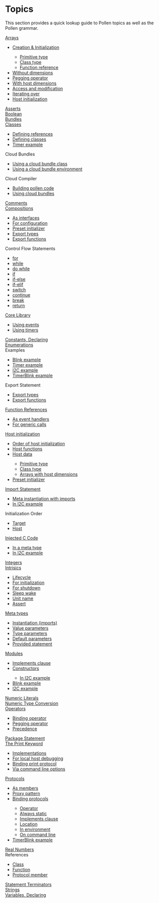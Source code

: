<h1 id="reference" class="page-header">Topics</h1>

This section provides a quick lookup guide to Pollen topics as well as the Pollen grammar. 

<div class="container-fluid">
  <div class="row">
    <div class="col-sm-12">
      <label><a href="{{site.url}}/pollen/guide/arrays">Arrays</a></label>
        <ul>
          <li><a href="{{site.url}}/pollen/guide/arrays#ref-arrays-creation">Creation & Initialization</a></li>
            <ul>
              <li><a href="{{site.url}}/pollen/guide/arrays#ref-arrays-primitivetype">Primitive type</a></li>
              <li><a href="{{site.url}}/pollen/guide/arrays#ref-arrays-classtype">Class type</a></li>
              <li><a href="{{site.url}}/pollen/guide/arrays#ref-arrays-funrefs">Function reference</a></li>
            </ul>
          <li><a href="{{site.url}}/pollen/guide/arrays#ref-arrays-nodim">Without dimensions</a></li>
          <li><a href="{{site.url}}/pollen/guide/arrays#ref-arrays-nodim">Pegging operator</a></li>
          <li><a href="{{site.url}}/pollen/guide/arrays#ref-arrays-hostdim">With host dimensions</a></li>
          <li><a href="{{site.url}}/pollen/guide/arrays#ref-arrays-access">Access and modification</a></li>
          <li><a href="{{site.url}}/pollen/guide/arrays#ref-arrays-iter">Iterating over</a></li>
          <li><a href="{{site.url}}/pollen/guide/host-initialization#ref-hostdata-arrays-hostdim">Host initialization</a></li>
        </ul>
    </div>
    <div class="col-sm-12">
      <label><a href="{{site.url}}/pollen/guide/basics#ref-asserts">Asserts</a></label>
    </div>
    <div class="col-sm-12">
      <label><a href="{{site.url}}/pollen/guide/basics#ref-bool">Boolean</a></label>
    </div>
    <div class="col-sm-12">
      <label><a href="{{site.url}}/pollen/guide/packages-bundles">Bundles</a></label>
    </div>
    <div class="col-sm-12">
      <label><a href="{{site.url}}/pollen/guide/classes">Classes</a></label>
        <ul>
          <li><a href="{{site.url}}/pollen/guide/classes#ref-class-ref">Defining references</a></li>
          <li><a href="{{site.url}}/pollen/guide/classes#ref-class-define">Defining classes</a></li>
          <li><a href="{{site.url}}/pollen/guide/classes#ref-class-timer">Timer example</a></li>
        </ul>
    </div>
    <div class="col-sm-12">
      <label>Cloud Bundles</label>
        <ul>
          <li><a href="{{site.url}}/pollen/guide/classes#ref-class-timer-using">Using a cloud bundle class</a></li>
          <li><a href="{{site.url}}/pollen/guide/protocols#ref-protocol-bind-env">Using a cloud bundle environment</a></li>
        </ul>
    </div>
    <div class="col-sm-12">
      <label>Cloud Compiler</label>
        <ul>
          <li><a href="{{site.url}}/pollen/compiler">Building pollen code</a></li>
          <li><a href="{{site.url}}/pollen/guide/packages-bundles#ref-invoke-bundles">Using cloud bundles</a></li>
        </ul>
    </div>
    <div class="col-sm-12">
      <label><a href="{{site.url}}/pollen/guide/basics#ref-comments">Comments</a></label>
    </div>
    <div class="col-sm-12">
      <label><a href="{{site.url}}/pollen/guide/compositions">Compositions</a></label>
        <ul>
          <li><a href="{{site.url}}/pollen/guide/compositions#ref-compos-flex-interf">As interfaces</a></li>
          <li><a href="{{site.url}}/pollen/guide/compositions#ref-compos-init">For configuration</a></li>
          <li><a href="{{site.url}}/pollen/guide/host-initialization#ref-preset">Preset initializer</a></li>
          <li><a href="{{site.url}}/pollen/guide/compositions#ref-export-types">Export types</a></li>
          <li><a href="{{site.url}}/pollen/guide/compositions#ref-export-fun">Export functions</a></li>
        </ul>
    </div>
    <div class="col-sm-12">
      <label>Control Flow Statements</label>
        <ul>
            <li><a href="{{site.url}}/pollen/guide/control-flow#ref-control-for">for</a></li>
            <li><a href="{{site.url}}/pollen/guide/control-flow#ref-control-while">while</a></li>
            <li><a href="{{site.url}}/pollen/guide/control-flow#ref-control-dowhile">do while</a></li>
            <li><a href="{{site.url}}/pollen/guide/control-flow#ref-control-if">if</a></li>
            <li><a href="{{site.url}}/pollen/guide/control-flow#ref-control-ifelse">if-else</a></li>
            <li><a href="{{site.url}}/pollen/guide/control-flow#ref-control-ifelif">if-elif</a></li>
            <li><a href="{{site.url}}/pollen/guide/control-flow#ref-control-switch">switch</a></li>
            <li><a href="{{site.url}}/pollen/guide/control-flow#ref-control-continue">continue</a></li>
            <li><a href="{{site.url}}/pollen/guide/control-flow#ref-control-break">break</a></li>
            <li><a href="{{site.url}}/pollen/guide/control-flow#ref-control-rtn">return</a></li>
       </ul>
    </div>
    <div class="col-sm-12">
      <label><a href="{{site.url}}/pollen/guide/pollen-corelib">Core Library</a></label>
        <ul>
          <li><a href="{{site.url}}/pollen/guide/pollen-events">Using events</a></li>
          <li><a href="{{site.url}}/pollen/guide/pollen-timers">Using timers</a></li>
        </ul>
    </div>
    <div class="col-sm-12">
      <label><a href="{{site.url}}/pollen/guide/basics#ref-constsvars">Constants, Declaring</a></label>
    </div>
    <div class="col-sm-12">
      <label><a href="{{site.url}}/pollen/guide/enumerations">Enumerations</a></label>
    </div>
    <div class="col-sm-12">
      <label>Examples</label>
      <ul>
          <li><a href="{{site.url}}/pollen/guide/modules#ref-blink">Blink example</a></li>
          <li><a href="{{site.url}}/pollen/guide/classes#ref-class-timer">Timer example</a></li>
          <li><a href="{{site.url}}/pollen/guide/modules#ref-I2C">I2C example</a></li>
          <li><a href="{{site.url}}/pollen/guide/protocols#ref-protocol-timerblink">TimerBlink example</a></li>
      </ul>
    </div>
    <div class="col-sm-12">
      <label>Export Statement</label>
        <ul>
          <li><a href="{{site.url}}/pollen/guide/compositions#ref-export-types">Export types</a></li>
          <li><a href="{{site.url}}/pollen/guide/compositions#ref-export-fun">Export functions</a></li>
        </ul>
    </div>
    <div class="col-sm-12">
      <label><a href="{{site.url}}/pollen/guide/function-references">Function References</a></label>
        <ul>
          <li><a href="{{site.url}}/pollen/guide/function-references#ref-funrefs-events">As event handlers</a></li>
          <li><a href="{{site.url}}/pollen/guide/function-references#ref-funrefs-generic">For generic calls</a></li>
        </ul>
    </div>
    <div class="col-sm-12">
      <label><a href="{{site.url}}/pollen/guide/host-initialization">Host initialization</a></label>
        <ul>
          <li><a href="{{site.url}}/pollen/guide/host-initialization#ref-host-init-order">Order of host initialization</a></li>
          <li><a href="{{site.url}}/pollen/guide/host-initialization#ref-hostfcns">Host functions</a></li>
          <li><a href="{{site.url}}/pollen/guide/host-initialization#ref-hostdata">Host data</a></li>
          <ul>
            <li><a href="{{site.url}}/pollen/guide/host-initialization#ref-hostdata-simplevars">Primitive type</a></li>
            <li><a href="{{site.url}}/pollen/guide/host-initialization#ref-hostdata-classvars">Class type</a></li>
            <li><a href="{{site.url}}/pollen/guide/host-initialization#ref-hostdata-arrays-hostdim">Arrays with host dimensions</a></li>
          </ul>
          <li><a href="{{site.url}}/pollen/guide/host-initialization#ref-preset">Preset initializer</a></li>
          </ul>
        </ul>
    </div>
    <div class="col-sm-12">
      <label> <a href="{{site.url}}/pollen/guide/packages-bundles#ref-import">Import Statement</a> </label>
        <ul>
          <li><a href="{{site.url}}/pollen/guide/meta#ref-meta-import">Meta instantiation with imports</a></li>
          <li><a href="{{site.url}}/pollen/guide/modules#ref-import-I2C">In I2C example</a></li>
        </ul>
    </div>
    <div class="col-sm-12">
      <label>Initialization Order</label>
        <ul>
          <li><a href="{{site.url}}/pollen/guide/intrinsics#ref-intrin-init">Target</a></li>
          <li><a href="{{site.url}}/pollen/guide/host-initialization#ref-host-init-order">Host</a></li>
        </ul>
    </div>
    <div class="col-sm-12">
      <label> <a href="{{site.url}}/pollen/guide/c-code#ref-ccode-inj">Injected C Code</a></label>
        <ul>
          <li><a href="{{site.url}}/pollen/guide/meta#ref-meta-pollen-names-injected">In a meta type</a></li>
          <li><a href="{{site.url}}/pollen/guide/meta#ref-injc-I2C">In I2C example</a></li>
        </ul>
    </div>
    <div class="col-sm-12">
      <label><a href="{{site.url}}/pollen/guide/basics#ref-integers">Integers</a></label>
    </div>
    <div class="col-sm-12">
      <label> <a href="{{site.url}}/pollen/guide/intrinsics">Intrisics</a></label>
        <ul>
          <li><a href="{{site.url}}/pollen/guide/intrinsics#ref-intrin-lifecy">Lifecycle</a></li>
          <li><a href="{{site.url}}/pollen/guide/intrinsics#ref-intrin-init">For initialization</a></li>
          <li><a href="{{site.url}}/pollen/guide/intrinsics#ref-intrin-shutdown">For shutdown</a></li>
          <li><a href="{{site.url}}/pollen/guide/intrinsics#ref-intrin-slpwake">Sleep wake</a></li>
          <li><a href="{{site.url}}/pollen/guide/intrinsics#ref-intrin-uname">Unit name</a></li>
          <li><a href="{{site.url}}/pollen/guide/intrinsics#ref-intrin-assert">Assert</a></li>
        </ul>
    </div>
    <div class="col-sm-12">
      <label><a href="{{site.url}}/pollen/guide/meta">Meta types</a></label>
        <ul>
          <li><a href="{{site.url}}/pollen/guide/meta#ref-meta-import">Instantiation (imports)</a></li>
          <li><a href="{{site.url}}/pollen/guide/meta#ref-meta-valueparm">Value parameters</a></li>
          <li><a href="{{site.url}}/pollen/guide/meta#ref-meta-typeparm">Type parameters</a></li>
          <li><a href="{{site.url}}/pollen/guide/meta#ref-meta-default-parms">Default parameters</a></li>
          <li><a href="{{site.url}}/pollen/guide/meta#ref-meta-provided">Provided statement</a></li>
        </ul>
    </div>
    <div class="col-sm-12">
      <label><a href="{{site.url}}/pollen/guide/modules">Modules</a></label>
        <ul>
          <li><a href="{{site.url}}/pollen/guide/protocols#ref-protocol-implements">Implements clause</a></li>
          <li><a href="{{site.url}}/pollen/guide/modules#ref-modctor">Constructors</a></li>
          <ul>
            <li><a href="{{site.url}}/pollen/guide/modules#ref-modctor-I2C">In I2C example</a></li>
          </ul>
          <li><a href="{{site.url}}/pollen/guide/modules#ref-blink">Blink example</a></li>
          <li><a href="{{site.url}}/pollen/guide/modules#ref-I2C">I2C example</a></li>
        </ul>
    </div>
    <div class="col-sm-12">
      <label><a href="{{site.url}}/pollen/guide/basics#ref-numeric-lits">Numeric Literals</a></label>
    </div>
    <div class="col-sm-12">
      <label><a href="{{site.url}}/pollen/guide/basics#ref-typecvt">Numeric Type Conversion</a></label>
    </div>
    <div class="col-sm-12">
      <label><a href="{{site.url}}/pollen/guide/operators">Operators</a></label>
        <ul>
          <li><a href="{{site.url}}/pollen/guide/protocols#ref-protocol-binding-op">Binding operator</a></li>
          <li><a href="{{site.url}}/pollen/guide/arrays#ref-arrays-nodim">Pegging operator</a></li>
          <li><a href="{{site.url}}/pollen/guide/operators#ref-op-precedence">Precedence</a></li>
        </ul>
    </div>
    <div class="col-sm-12">
      <label><a href="{{site.url}}/pollen/guide/packages-bundles#ref-package">Package Statement</a></label>
    </div>
    <div class="col-sm-12">
      <label><a href="{{site.url}}/pollen/guide/print-keyword">The Print Keyword</a></label>
        <ul>
          <li><a href="{{site.url}}/pollen/guide/print-keyword#ref-print-impl">Implementations</a></li>
          <li><a href="{{site.url}}/pollen/guide/print-keyword#ref-print-dbg">For local host debugging</a></li>
          <li><a href="{{site.url}}/pollen/guide/print-keyword#ref-print-bind">Binding print protocol</a></li>
          <li><a href="{{site.url}}/pollen/guide/print-keyword#ref-print-bind">Via command line options</a></li>
        </ul>
    </div>
    <div class="col-sm-12">
      <label><a href="{{site.url}}/pollen/guide/protocols">Protocols</a></label>
        <ul>
          <li><a href="{{site.url}}/pollen/guide/protocols#ref-protocol-member">As members</a></li>
          <li><a href="{{site.url}}/pollen/guide/protocols#ref-protocol-proxy">Proxy pattern</a></li>
          <li><a href="{{site.url}}/pollen/guide/protocols#ref-protocol-bind">Binding protocols</a></li>
          <ul>
            <li><a href="{{site.url}}/pollen/guide/protocols#ref-protocol-binding-op">Operator</a></li>
            <li><a href="{{site.url}}/pollen/guide/protocols#ref-protocol-static-binding">Always static</a></li>
            <li><a href="{{site.url}}/pollen/guide/protocols#ref-protocol-implements">Implements clause</a></li>
            <li><a href="{{site.url}}/pollen/guide/protocols#ref-protocol-bind-loc">Location</a></li>
            <li><a href="{{site.url}}/pollen/guide/protocols#ref-protocol-bind-env">In environment</a></li>
            <li><a href="{{site.url}}/pollen/guide/protocols#ref-protocol-bind-cmmd">On command line</a></li>
          </ul>
          <li><a href="{{site.url}}/pollen/guide/protocols#ref-protocol-timerblink">TimerBlink example</a></li>
        </ul>
    </div>
    <div class="col-sm-12">
      <label><a href="{{site.url}}/pollen/guide/basics#ref-real">Real Numbers</a></label>
    </div>
    <div class="col-sm-12">
      <label>References</label>
      <ul>
        <li><a href="{{site.url}}/pollen/guide/classes#ref-class-ref">Class</a> </li>
        <li><a href="{{site.url}}/pollen/guide/function-references">Function</a> </li>
        <li><a href="{{site.url}}/pollen/guide/protocols#ref-protocol-member">Protocol member</a></li>
      </ul>
    </div>
    <div class="col-sm-12">
      <label><a href="{{site.url}}/pollen/guide/basics#ref-stmt-term">Statement Terminators</a></label>
    </div>
    <div class="col-sm-12">
      <label><a href="{{site.url}}/pollen/guide/strings">Strings</a></label>
    </div>
    <div class="col-sm-12">
      <label><a href="{{site.url}}/pollen/guide/basics#ref-constsvars">Variables, Declaring</a></label>
    </div>
  </div>
</div>


